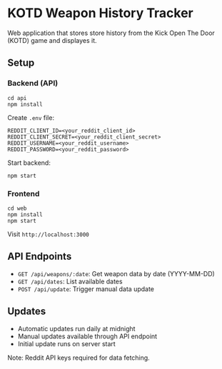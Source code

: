 # KOTD Weapon History Tracker

Web application that stores store history from the Kick Open The Door (KOTD) game and displayes it.

## Setup

### Backend (API)
```
cd api
npm install
```

Create `.env` file:
```
REDDIT_CLIENT_ID=<your_reddit_client_id>
REDDIT_CLIENT_SECRET=<your_reddit_client_secret>
REDDIT_USERNAME=<your_reddit_username>
REDDIT_PASSWORD=<your_reddit_password>
```

Start backend:
```
npm start
````

### Frontend
```
cd web
npm install
npm start
```

Visit `http://localhost:3000`

## API Endpoints

- `GET /api/weapons/:date`: Get weapon data by date (YYYY-MM-DD)
- `GET /api/dates`: List available dates
- `POST /api/update`: Trigger manual data update

## Updates
- Automatic updates run daily at midnight
- Manual updates available through API endpoint
- Initial update runs on server start

Note: Reddit API keys required for data fetching.
